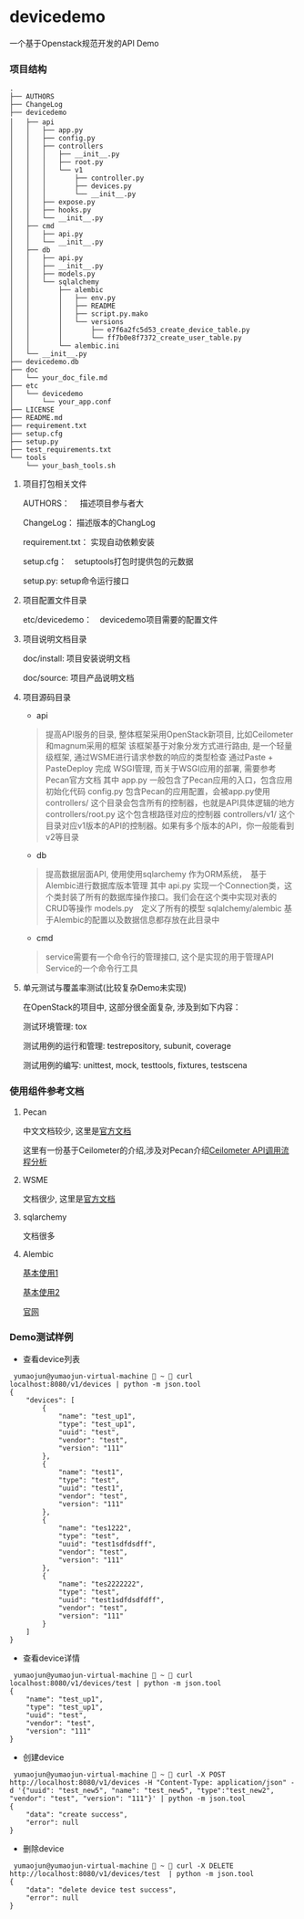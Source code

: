 # devicedemo

一个基于Openstack规范开发的API Demo

### 项目结构

```
.
├── AUTHORS      
├── ChangeLog    
├── devicedemo  
│   ├── api　　　　   
│   │   ├── app.py      
│   │   ├── config.py
│   │   ├── controllers
│   │   │   ├── __init__.py
│   │   │   ├── root.py
│   │   │   └── v1
│   │   │       ├── controller.py
│   │   │       ├── devices.py
│   │   │       └── __init__.py
│   │   ├── expose.py
│   │   ├── hooks.py
│   │   └── __init__.py
│   ├── cmd
│   │   ├── api.py
│   │   └── __init__.py
│   ├── db
│   │   ├── api.py
│   │   ├── __init__.py
│   │   ├── models.py
│   │   └── sqlalchemy
│   │       ├── alembic
│   │       │   ├── env.py
│   │       │   ├── README
│   │       │   ├── script.py.mako
│   │       │   └── versions
│   │       │       ├── e7f6a2fc5d53_create_device_table.py
│   │       │       └── ff7b0e8f7372_create_user_table.py
│   │       └── alembic.ini
│   └── __init__.py
├── devicedemo.db
├── doc
│   └── your_doc_file.md
├── etc
│   └── devicedemo
│       └── your_app.conf
├── LICENSE
├── README.md
├── requirement.txt
├── setup.cfg
├── setup.py
├── test_requirements.txt
└── tools
    └── your_bash_tools.sh
```

1. 项目打包相关文件

    AUTHORS：　 描述项目参与者大
    
    ChangeLog：  描述版本的ChangLog
    
    requirement.txt： 实现自动依赖安装
    
    setup.cfg：　setuptools打包时提供包的元数据
    
    setup.py:    setup命令运行接口

2. 项目配置文件目录

    etc/devicedemo：　devicedemo项目需要的配置文件

3. 项目说明文档目录

    doc/install:  项目安装说明文档
    
    doc/source:   项目产品说明文档

4. 项目源码目录

    + api
    
    > 提高API服务的目录, 整体框架采用OpenStack新项目, 比如Ceilometer和magnum采用的框架
    > 该框架基于对象分发方式进行路由, 是一个轻量级框架, 通过WSME进行请求参数的响应的类型检查
    > 通过Paste + PasteDeploy 完成 WSGI管理, 而关于WSGI应用的部署, 需要参考Pecan官方文档
    > 其中
    > app.py 一般包含了Pecan应用的入口，包含应用初始化代码
    > config.py 包含Pecan的应用配置，会被app.py使用
    > controllers/ 这个目录会包含所有的控制器，也就是API具体逻辑的地方
    > controllers/root.py 这个包含根路径对应的控制器
    > controllers/v1/ 这个目录对应v1版本的API的控制器。如果有多个版本的API，你一般能看到v2等目录
    
    + db
    
    > 提高数据层面API, 使用使用sqlarchemy 作为ORM系统，　基于Alembic进行数据库版本管理
    > 其中
    > api.py 实现一个Connection类，这个类封装了所有的数据库操作接口。我们会在这个类中实现对表的CRUD等操作
    > models.py　定义了所有的模型
    > sqlalchemy/alembic 基于Alembic的配置以及数据信息都存放在此目录中
    
    + cmd
    
    > service需要有一个命令行的管理接口, 这个是实现的用于管理API Service的一个命令行工具
    
5. 单元测试与覆盖率测试(比较复杂Demo未实现)

    在OpenStack的项目中, 这部分很全面复杂, 涉及到如下内容：
    
	测试环境管理: tox
	
	测试用例的运行和管理: testrepository, subunit, coverage
	
	测试用例的编写: unittest, mock, testtools, fixtures, testscena


### 使用组件参考文档
1. Pecan

    中文文档较少, 这里是[官方文档](http://pecan.readthedocs.io/en/latest/)
    
    这里有一份基于Ceilometer的介绍,涉及对Pecan介绍[Ceilometer API调用流程分析](http://blog.csdn.net/s1234567_89/article/details/51890459)

2. WSME

    文档很少, 这里是[官方文档](https://pythonhosted.org/WSME/)

3. sqlarchemy

    文档很多

4. Alembic

     [基本使用1](http://blog.csdn.net/oranyujian/article/details/48464365)
     
     [基本使用2](http://www.codeweblog.com/%E4%BD%BF%E7%94%A8alembic/)
     
     [官网](http://www.alembic.io/)
    

### Demo测试样例

 - 查看device列表

```
 yumaojun@yumaojun-virtual-machine  ~  curl localhost:8080/v1/devices | python -m json.tool 
{
    "devices": [
        {
            "name": "test_up1",
            "type": "test_up1",
            "uuid": "test",
            "vendor": "test",
            "version": "111"
        },
        {
            "name": "test1",
            "type": "test",
            "uuid": "test1",
            "vendor": "test",
            "version": "111"
        },
        {
            "name": "tes1222",
            "type": "test",
            "uuid": "test1sdfdsdff",
            "vendor": "test",
            "version": "111"
        },
        {
            "name": "tes2222222",
            "type": "test",
            "uuid": "test1sdfdsdfdff",
            "vendor": "test",
            "version": "111"
        }
    ]
}
```

- 查看device详情

```
 yumaojun@yumaojun-virtual-machine  ~  curl localhost:8080/v1/devices/test | python -m json.tool
{
    "name": "test_up1",
    "type": "test_up1",
    "uuid": "test",
    "vendor": "test",
    "version": "111"
}

```

- 创建device

```
 yumaojun@yumaojun-virtual-machine  ~  curl -X POST http://localhost:8080/v1/devices -H "Content-Type: application/json" -d '{"uuid": "test_new5", "name": "test_new5", "type":"test_new2", "vendor": "test", "version": "111"}' | python -m json.tool
{
    "data": "create success",
    "error": null
}
```

- 删除device

```
 yumaojun@yumaojun-virtual-machine  ~  curl -X DELETE http://localhost:8080/v1/devices/test  | python -m json.tool
{
    "data": "delete device test success",
    "error": null
}
```